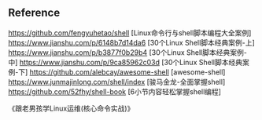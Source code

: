 ## Reference
https://github.com/fengyuhetao/shell [Linux命令行与shell脚本编程大全案例]
https://www.jianshu.com/p/6148b7d14da6 [30个Linux Shell脚本经典案例-上]
https://www.jianshu.com/p/b3877f0b29b4 [30个Linux Shell脚本经典案例-中]
https://www.jianshu.com/p/9ca85962c03d [30个Linux Shell脚本经典案例-下]
https://github.com/alebcay/awesome-shell [awesome-shell]
https://www.junmajinlong.com/shell/index [骏马金龙-全面掌握shell]
https://github.com/52fhy/shell-book [6小节内容轻松掌握shell编程]

《跟老男孩学Linux运维(核心命令实战)》

